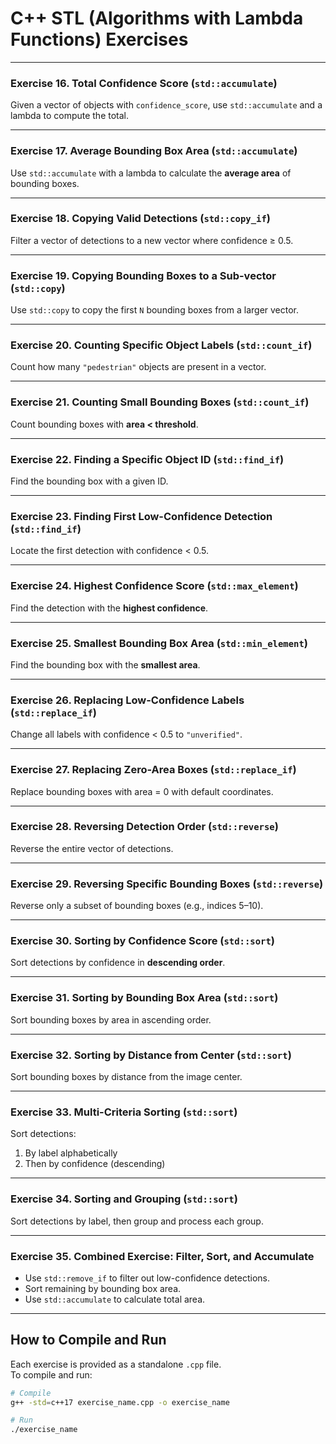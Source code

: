 # C++ STL (Algorithms with Lambda Functions) Exercises

---

### Exercise 16. Total Confidence Score (`std::accumulate`)  
Given a vector of objects with `confidence_score`, use `std::accumulate` and a lambda to compute the total.  

---

### Exercise 17. Average Bounding Box Area (`std::accumulate`)  
Use `std::accumulate` with a lambda to calculate the **average area** of bounding boxes.  

---

### Exercise 18. Copying Valid Detections (`std::copy_if`)  
Filter a vector of detections to a new vector where confidence ≥ 0.5.  

---

### Exercise 19. Copying Bounding Boxes to a Sub-vector (`std::copy`)  
Use `std::copy` to copy the first `N` bounding boxes from a larger vector.  

---

### Exercise 20. Counting Specific Object Labels (`std::count_if`)  
Count how many `"pedestrian"` objects are present in a vector.  

---

### Exercise 21. Counting Small Bounding Boxes (`std::count_if`)  
Count bounding boxes with **area < threshold**.  

---

### Exercise 22. Finding a Specific Object ID (`std::find_if`)  
Find the bounding box with a given ID.  

---

### Exercise 23. Finding First Low-Confidence Detection (`std::find_if`)  
Locate the first detection with confidence < 0.5.  

---

### Exercise 24. Highest Confidence Score (`std::max_element`)  
Find the detection with the **highest confidence**.  

---

### Exercise 25. Smallest Bounding Box Area (`std::min_element`)  
Find the bounding box with the **smallest area**.  

---

### Exercise 26. Replacing Low-Confidence Labels (`std::replace_if`)  
Change all labels with confidence < 0.5 to `"unverified"`.  

---

### Exercise 27. Replacing Zero-Area Boxes (`std::replace_if`)  
Replace bounding boxes with area = 0 with default coordinates.  

---

### Exercise 28. Reversing Detection Order (`std::reverse`)  
Reverse the entire vector of detections.  

---

### Exercise 29. Reversing Specific Bounding Boxes (`std::reverse`)  
Reverse only a subset of bounding boxes (e.g., indices 5–10).  

---

### Exercise 30. Sorting by Confidence Score (`std::sort`)  
Sort detections by confidence in **descending order**.  

---

### Exercise 31. Sorting by Bounding Box Area (`std::sort`)  
Sort bounding boxes by area in ascending order.  

---

### Exercise 32. Sorting by Distance from Center (`std::sort`)  
Sort bounding boxes by distance from the image center.  

---

### Exercise 33. Multi-Criteria Sorting (`std::sort`)  
Sort detections:  
1. By label alphabetically  
2. Then by confidence (descending)  

---

### Exercise 34. Sorting and Grouping (`std::sort`)  
Sort detections by label, then group and process each group.  

---

### Exercise 35. Combined Exercise: Filter, Sort, and Accumulate  
- Use `std::remove_if` to filter out low-confidence detections.  
- Sort remaining by bounding box area.  
- Use `std::accumulate` to calculate total area.  

---

## How to Compile and Run

Each exercise is provided as a standalone `.cpp` file.  
To compile and run:

```bash
# Compile
g++ -std=c++17 exercise_name.cpp -o exercise_name

# Run
./exercise_name
